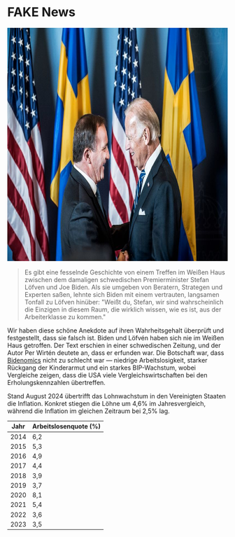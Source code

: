 # FAKE News

<img src="bidenlofven.jpg" id="selectedimage" fetchpriority="high" class="img-fluid mb-2 d-block" width="800" height="533" alt="Joe Biden trifft den schwedischen Premierminister Stefan Löfvén" />

<blockquote>
Es gibt eine fesselnde Geschichte von einem Treffen im Weißen Haus zwischen dem damaligen schwedischen Premierminister Stefan Löfven und Joe Biden. Als sie umgeben von Beratern, Strategen und Experten saßen, lehnte sich Biden mit einem vertrauten, langsamen Tonfall zu Löfven hinüber: "Weißt du, Stefan, wir sind wahrscheinlich die Einzigen in diesem Raum, die wirklich wissen, wie es ist, aus der Arbeiterklasse zu kommen."
</blockquote>

Wir haben diese schöne Anekdote auf ihren Wahrheitsgehalt überprüft und festgestellt, dass sie falsch ist. Biden und Löfvén haben sich nie im Weißen Haus getroffen.
Der Text erschien in einer schwedischen Zeitung, und der Autor Per Wirtén deutete an, dass er erfunden war. Die Botschaft war,
dass [Bidenomics](https://en.wikipedia.org/wiki/Economic_policy_of_the_Joe_Biden_administration) nicht zu schlecht war &mdash; niedrige Arbeitslosigkeit, starker Rückgang der Kinderarmut
und ein starkes BIP-Wachstum, wobei Vergleiche zeigen, dass die USA viele Vergleichswirtschaften bei den Erholungskennzahlen übertreffen.

Stand August 2024 übertrifft das Lohnwachstum in den Vereinigten Staaten die Inflation. Konkret
stiegen die Löhne um 4,6% im Jahresvergleich, während die Inflation im gleichen Zeitraum bei 2,5% lag.

<div class="table-responsive">
  <table class="table table-bordered">
    <thead>
      <tr>
        <th>Jahr</th>
        <th>Arbeitslosenquote (%)</th>
      </tr>
    </thead>
    <tbody>
      <tr><td>2014</td><td>6,2</td></tr>
      <tr><td>2015</td><td>5,3</td></tr>
      <tr><td>2016</td><td>4,9</td></tr>
      <tr><td>2017</td><td>4,4</td></tr>
      <tr><td>2018</td><td>3,9</td></tr>
      <tr><td>2019</td><td>3,7</td></tr>
      <tr><td>2020</td><td>8,1</td></tr>
      <tr><td>2021</td><td>5,4</td></tr>
      <tr><td>2022</td><td>3,6</td></tr>
      <tr><td>2023</td><td>3,5</td></tr>
    </tbody>
  </table>
</div>